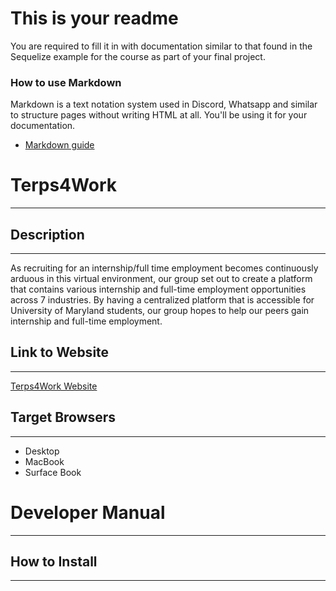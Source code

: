# This is your readme
You are required to fill it in with documentation similar to that found in the Sequelize example for the course as part of your final project.

### How to use Markdown
Markdown is a text notation system used in Discord, Whatsapp and similar to structure pages without writing HTML at all. You'll be using it for your documentation.
* [Markdown guide](https://www.markdownguide.org/cheat-sheet/)

# Terps4Work

---

## Description

---

As recruiting for an internship/full time employment becomes continuously arduous in this virtual environment, our group set out to create a platform that contains various internship and full-time employment opportunities across 7 industries. By having a centralized platform that is accessible for University of Maryland students, our group hopes to help our peers gain internship and full-time employment. 


## Link to Website

---

[Terps4Work Website](https://stark-dusk-71862.herokuapp.com/)

## Target Browsers

---

- Desktop
- MacBook
- Surface Book

# Developer Manual

---

## How to Install

---
